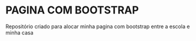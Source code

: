 # PAGINA COM BOOTSTRAP #

Repositório criado para alocar minha pagina com bootstrap entre a escola e minha casa